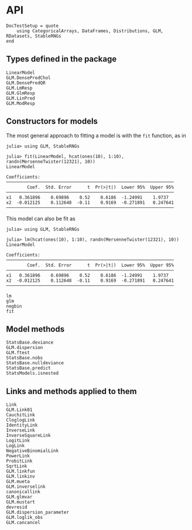 # API

```@meta
DocTestSetup = quote
    using CategoricalArrays, DataFrames, Distributions, GLM, RDatasets, StableRNGs
end
```

## Types defined in the package

```@docs
LinearModel
GLM.DensePredChol
GLM.DensePredQR
GLM.LmResp
GLM.GlmResp
GLM.LinPred
GLM.ModResp
```

## Constructors for models

The most general approach to fitting a model is with the `fit` function, as in
```jldoctest
julia> using GLM, StableRNGs

julia> fit(LinearModel, hcat(ones(10), 1:10), randn(MersenneTwister(12321), 10))
LinearModel

Coefficients:
────────────────────────────────────────────────────────────────
        Coef.  Std. Error      t  Pr(>|t|)  Lower 95%  Upper 95%
────────────────────────────────────────────────────────────────
x1   0.361896    0.69896    0.52    0.6186  -1.24991    1.9737
x2  -0.012125    0.112648  -0.11    0.9169  -0.271891   0.247641
────────────────────────────────────────────────────────────────
```

This model can also be fit as
```jldoctest
julia> using GLM, StableRNGs

julia> lm(hcat(ones(10), 1:10), randn(MersenneTwister(12321), 10))
LinearModel

Coefficients:
────────────────────────────────────────────────────────────────
        Coef.  Std. Error      t  Pr(>|t|)  Lower 95%  Upper 95%
────────────────────────────────────────────────────────────────
x1   0.361896    0.69896    0.52    0.6186  -1.24991    1.9737
x2  -0.012125    0.112648  -0.11    0.9169  -0.271891   0.247641
────────────────────────────────────────────────────────────────
```

```@docs
lm
glm
negbin
fit
```

## Model methods
```@docs
StatsBase.deviance
GLM.dispersion
GLM.ftest
StatsBase.nobs
StatsBase.nulldeviance
StatsBase.predict
StatsModels.isnested
```

## Links and methods applied to them
```@docs
Link
GLM.Link01
CauchitLink
CloglogLink
IdentityLink
InverseLink
InverseSquareLink
LogitLink
LogLink
NegativeBinomialLink
PowerLink
ProbitLink
SqrtLink
GLM.linkfun
GLM.linkinv
GLM.mueta
GLM.inverselink
canonicallink
GLM.glmvar
GLM.mustart
devresid
GLM.dispersion_parameter
GLM.loglik_obs
GLM.cancancel
```
